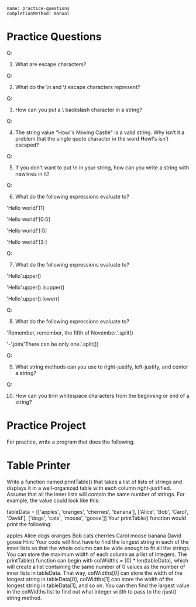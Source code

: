 ```ngMeta
name: practice-questions
completionMethod: manual
```
# Practice Questions

Q:

1. What are escape characters?

Q:

2. What do the \n and \t escape characters represent?

Q:

3. How can you put a \ backslash character in a string?

Q:

4. The string value "Howl's Moving Castle" is a valid string. Why isn’t it a problem that the single quote character in the word Howl's isn’t escaped?

Q:

5. If you don’t want to put \n in your string, how can you write a string with newlines in it?

Q:

6. What do the following expressions evaluate to?

'Hello world!'[1]

'Hello world!'[0:5]

'Hello world!'[:5]

'Hello world!'[3:]

Q:

7. What do the following expressions evaluate to?

'Hello'.upper()

'Hello'.upper().isupper()

'Hello'.upper().lower()

Q:

8. What do the following expressions evaluate to?

'Remember, remember, the fifth of November.'.split()

'-'.join('There can be only one.'.split())

Q:

9. What string methods can you use to right-justify, left-justify, and center a string?

Q:

10. How can you trim whitespace characters from the beginning or end of a string?

# Practice Project
For practice, write a program that does the following.

# Table Printer
Write a function named printTable() that takes a list of lists of strings and displays it in a well-organized table with each column right-justified. Assume that all the inner lists will contain the same number of strings. For example, the value could look like this:


tableData = [['apples', 'oranges', 'cherries', 'banana'],
             ['Alice', 'Bob', 'Carol', 'David'],
             ['dogs', 'cats', 'moose', 'goose']]
Your printTable() function would print the following:


  apples Alice  dogs
 oranges   Bob  cats
cherries Carol moose
  banana David goose
Hint: Your code will first have to find the longest string in each of the inner lists so that the whole column can be wide enough to fit all the strings. You can store the maximum width of each column as a list of integers. The printTable() function can begin with colWidths = [0] * len(tableData), which will create a list containing the same number of 0 values as the number of inner lists in tableData. That way, colWidths[0] can store the width of the longest string in tableData[0], colWidths[1] can store the width of the longest string in tableData[1], and so on. You can then find the largest value in the colWidths list to find out what integer width to pass to the rjust() string method.

